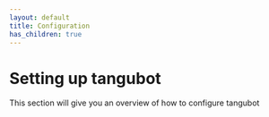 ```yaml
---
layout: default
title: Configuration
has_children: true
---
```


# Setting up tangubot

This section will give you an overview of how to configure tangubot
